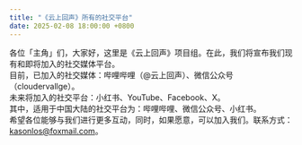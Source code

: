 ```yaml
---
title: "《云上回声》所有的社交平台"
date: 2025-02-08 18:00:00 +0800
---
```

各位「主角」们，大家好，这里是《云上回声》项目组。在此，我们将宣布我们现有和即将加入的社交媒体平台。<br/>
目前，已加入的社交媒体：哔哩哔哩（@云上回声）、微信公众号（cloudervallge）。<br/>
未来将加入的社交平台：小红书、YouTube、Facebook、X。<br/>
其中，适用于中国大陆的社交平台为：哔哩哔哩、微信公众号、小红书。<br/>
希望各位能够与我们进行更多互动，同时，如果愿意，可以加入我们。联系方式：kasonlos@foxmail.com。
